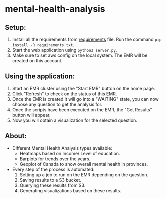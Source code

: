# mental-health-analysis

## Setup:
1. Install all the requirements from [requirements](requirements.txt) file. Run the command ```pip install -R requirements.txt```.
2. Start the web application using ```python3 server.py```.
3. Make sure to set aws config on the local system. The EMR will be created on this account.

## Using the application:
1. Start an EMR cluster using the "Start EMR" button on the home page.
2. Click "Refresh" to check on the status of this EMR.
3. Once the EMR is created it will go into a "WAITING" state, you can now choose any question to get the analysis for.
4. Once the scripts have been executed on the EMR, the "Get Results" button will appear.
5. Now you will obtain a visualization for the selected question.

## About:
- Different Mental Health Analysis types available:
  - Heatmaps based on Income/ Level of education.
  - Barplots for trends over the years.
  - Geoplot of Canada to show overall mental health in provinces.
- Every step of the process is automated:
  1. Setting up a job to run on the EMR depending on the question.
  2. Saving results to a S3 bucket.
  3. Querying these results from S3.
  4. Generating visualizations based on these results.